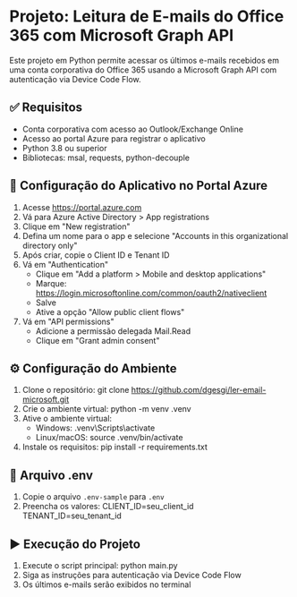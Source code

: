 # Projeto: Leitura de E-mails do Office 365 com Microsoft Graph API

Este projeto em Python permite acessar os últimos e-mails recebidos em uma conta corporativa do Office 365 usando a Microsoft Graph API com autenticação via Device Code Flow.

## ✅ Requisitos
- Conta corporativa com acesso ao Outlook/Exchange Online
- Acesso ao portal Azure para registrar o aplicativo
- Python 3.8 ou superior
- Bibliotecas: msal, requests, python-decouple

## 🔧 Configuração do Aplicativo no Portal Azure
1. Acesse https://portal.azure.com
2. Vá para Azure Active Directory > App registrations
3. Clique em "New registration"
4. Defina um nome para o app e selecione "Accounts in this organizational directory only"
5. Após criar, copie o Client ID e Tenant ID
6. Vá em "Authentication"
   - Clique em "Add a platform > Mobile and desktop applications"
   - Marque: https://login.microsoftonline.com/common/oauth2/nativeclient
   - Salve
   - Ative a opção "Allow public client flows"
7. Vá em "API permissions"
   - Adicione a permissão delegada Mail.Read
   - Clique em "Grant admin consent"

## ⚙️ Configuração do Ambiente
1. Clone o repositório:
   git clone https://github.com/dgesgi/ler-email-microsoft.git
2. Crie o ambiente virtual:
   python -m venv .venv
3. Ative o ambiente virtual:
   - Windows: .venv\Scripts\activate
   - Linux/macOS: source .venv/bin/activate
4. Instale os requisitos:
   pip install -r requirements.txt

## 📁 Arquivo .env
1. Copie o arquivo `.env-sample` para `.env`
2. Preencha os valores:
   CLIENT_ID=seu_client_id
   TENANT_ID=seu_tenant_id

## ▶️ Execução do Projeto
1. Execute o script principal:
   python main.py
2. Siga as instruções para autenticação via Device Code Flow
3. Os últimos e-mails serão exibidos no terminal
